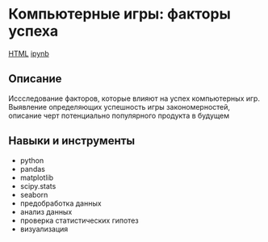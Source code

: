 # Компьютерные игры: факторы успеха
[HTML]( "html") [ipynb]( "ipynb") 
## Описание	
Иссследование факторов, которые влияют на успех компьютерных игр. 
Выявление определяющих успешность игры закономерностей, описание черт потенциально популярного продукта в будущем
## Навыки и инструменты
- python 
- pandas 
- matplotlib
- scipy.stats
- seaborn
- предобработка данных 
- анализ данных
- проверка статистических гипотез
- визуализация
